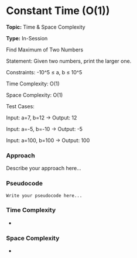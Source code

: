 # Constant Time (O(1))
**Topic:** Time & Space Complexity

**Type:** In-Session

Find Maximum of Two Numbers 

Statement: Given two numbers, print the larger one. 

Constraints: -10^5 ≤ a, b ≤ 10^5 

Time Complexity: O(1) 

Space Complexity: O(1) 

Test Cases: 

Input: a=7, b=12 → Output: 12 

Input: a=-5, b=-10 → Output: -5 

Input: a=100, b=100 → Output: 100 

 


### Approach
Describe your approach here...

### Pseudocode
```
Write your pseudocode here...
```

### Time Complexity
- 

### Space Complexity
- 

